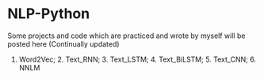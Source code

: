 # NLP-Python
Some projects and code which are practiced and wrote by myself will be posted here (Continually updated)
1. Word2Vec;    2. Text_RNN;    3. Text_LSTM;    4. Text_BiLSTM;    5. Text_CNN;    6. NNLM
